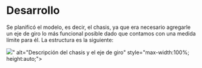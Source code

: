 <h1>Desarrollo</h1>
<p>Se planificó el modelo, es decir, el chasis, ya que era necesario agregarle un eje de giro lo más funcional posible dado que contamos con una medida límite para él. La estructura es la siguiente:</p>

<!-- Aquí se inserta la imagen -->
<img src="Read/C:\Users\agabr\Desktop\Read\img1.jpeg">" alt="Descripción del chasis y el eje de giro" style="max-width:100%; height:auto;">
